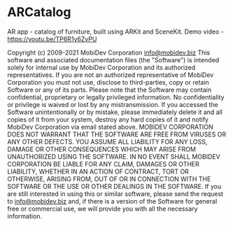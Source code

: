 # ARCatalog

AR app - catalog of furniture, built using ARKit and SceneKit. 
Demo video - https://youtu.be/TP6R1y6ZvPU

Copyright (c) 2009-2021 MobiDev Corporation info@mobidev.biz
This software and associated documentation files (the "Software") is intended solely for internal use by MobiDev Corporation and its authorized representatives. If you are not an authorized representative of MobiDev Corporation you must not use, disclose to third-parties, copy or retain Software or any of its parts. Please note that the Software may contain confidential, proprietary or legally privileged information. No confidentiality or privilege is waived or lost by any mistransmission.
If you accessed the Software unintentionally or by mistake, please immediately delete it and all copies of it from your system, destroy any hard copies of it and notify MobiDev Corporation via email stated above.
MOBIDEV CORPORATION DOES NOT WARRANT THAT THE SOFTWARE ARE FREE FROM VIRUSES OR ANY OTHER DEFECTS. YOU ASSUME ALL LIABILITY FOR ANY LOSS, DAMAGE OR OTHER CONSEQUENCES WHICH MAY ARISE FROM UNAUTHORIZED USING THE SOFTWARE.
IN NO EVENT SHALL MOBIDEV CORPORATION BE LIABLE FOR ANY CLAIM, DAMAGES OR OTHER LIABILITY, WHETHER IN AN ACTION OF CONTRACT, TORT OR OTHERWISE, ARISING FROM, OUT OF OR IN CONNECTION WITH THE SOFTWARE OR THE USE OR OTHER DEALINGS IN THE SOFTWARE.
If you are still interested in using this or similar software, please send the request to info@mobidev.biz and, if there is a version of the Software for general free or commercial use, we will provide you with all the necessary information.
